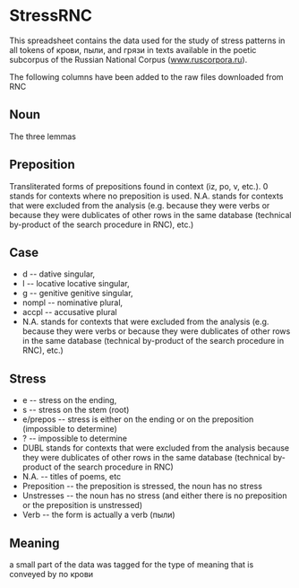 # StressRNC

This spreadsheet contains the data used for the study of stress patterns in all tokens of крови, пыли, and грязи in texts available in the poetic subcorpus of the Russian National Corpus (www.ruscorpora.ru).

The following columns have been added to the raw files downloaded from RNC

## Noun
The three lemmas

## Preposition
Transliterated forms of prepositions found in context (iz, po, v, etc.). 
0 stands for contexts where no preposition is used. 
N.A. stands for contexts that were excluded from the analysis (e.g. because they were verbs or because they were dublicates of other rows in the same database (technical by-product of the search procedure in RNC), etc.)

## Case
- d -- dative singular, 
- l -- locative locative singular, 
- g -- genitive genitive singular,  
- nompl -- nominative plural, 
- accpl -- accusative plural
- N.A. stands for contexts that were excluded from the analysis (e.g. because they were verbs or because they were dublicates of other rows in the same database (technical by-product of the search procedure in RNC), etc.)

## Stress
- e -- stress on the ending, 
- s -- stress on the stem (root)
- e/prepos -- stress is either on the ending or on the preposition (impossible to determine)
- ? -- impossible to determine
- DUBL stands for contexts that were excluded from the analysis because they were dublicates of other rows in the same database (technical by-product of the search procedure in RNC) 
- N.A. -- titles of poems, etc
- Preposition -- the preposition is stressed, the noun has no stress
- Unstresses -- the noun has no stress (and either there is no preposition or the preposition is unstressed)
- Verb -- the form is actually a verb (пыли)

## Meaning
a small part of the data was tagged for the type of meaning that is conveyed by по крови

